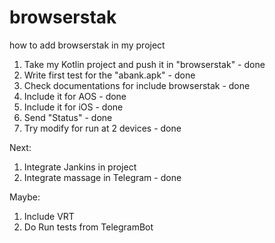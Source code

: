 # browserstak
how to add browserstak in my project


1) Take my Kotlin project and push it in "browserstak" - done
2) Write first test for the "abank.apk" - done
3) Check documentations for include browserstak - done
4) Include it for AOS - done
5) Include it for iOS - done
7) Send "Status" - done
8) Try modify for run at 2 devices - done



Next:
1) Integrate Jankins in project
2) Integrate massage in Telegram - done


Maybe:
1) Include VRT
2) Do Run tests from TelegramBot

